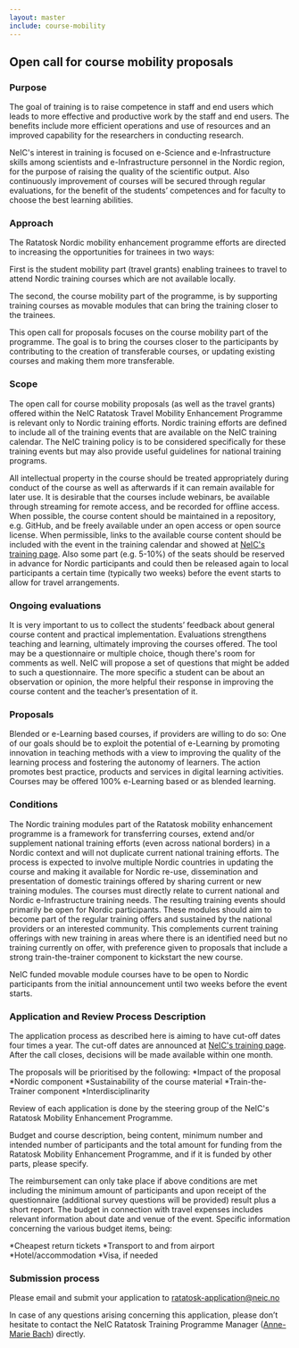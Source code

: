 ```yaml
---
layout: master
include: course-mobility
---
```


## Open call for course mobility proposals

### Purpose
The goal of training is to raise competence in staff and end users which leads to more effective and productive work by the staff and end users. The benefits include more efficient operations and use of resources and an improved capability for the researchers in conducting research.
 
NeIC's interest in training is focused on e-Science and e-Infrastructure skills among scientists and e-Infrastructure personnel in the Nordic region, for the purpose of raising the quality of the scientific output. Also continuously improvement of courses will be secured through regular evaluations, for the benefit of the students’ competences and for faculty to choose the best learning abilities.



### Approach
The Ratatosk Nordic mobility enhancement programme efforts are directed to increasing the opportunities for trainees in two ways:

First is the student mobility part (travel grants) enabling trainees to travel to attend Nordic training courses which are not available locally.  

The second, the course mobility part of the programme, is by supporting training courses as movable modules that can bring the training closer to the trainees.
 
This open call for proposals focuses on the course mobility part of the programme. The goal is to bring the courses closer to the participants by contributing to the creation of transferable courses, or updating existing courses and making them more transferable.

### Scope
The open call for course mobility proposals (as well as the travel grants) offered within the NeIC Ratatosk Travel Mobility Enhancement Programme is relevant only to Nordic training efforts. Nordic training efforts are defined to include all of the training events that are available on the NeIC training calendar. The NeIC training policy is to be considered specifically for these training events but may also provide useful guidelines for national training programs.
 
All intellectual property in the course should be treated appropriately during conduct of the course as well as afterwards if it can remain available for later use. It is desirable that the courses include webinars, be available through streaming for remote access, and be recorded for offline access. When possible, the course content should be maintained in a repository, e.g. GitHub, and be freely available under an open access or open source license. When permissible, links to the available course content should be included with the event in the training calendar and showed at [NeIC's training page](https://neic.no/training/). Also some part (e.g. 5-10%) of the seats should be reserved in advance for Nordic participants and could then be released again to local participants a certain time (typically two weeks) before the event starts to allow for travel arrangements. 

### Ongoing evaluations 
It is very important to us to collect the students’ feedback about general course content and practical implementation. Evaluations strengthens teaching and learning, ultimately improving the courses offered. The tool may be a questionnaire or multiple choice, though there's room for comments as well. NeIC will propose a set of questions that might be added to such a questionnaire. The more specific a student can be about an observation or opinion, the more helpful their response in improving the course content and the teacher’s presentation of it.
 
### Proposals
Blended or e-Learning based courses, if providers are willing to do so:
One of our goals should be to exploit the potential of e-Learning by promoting innovation in teaching methods with a view to improving the quality of the learning process and fostering the autonomy of learners. The action promotes best practice, products and services in digital learning activities. Courses may be offered 100% e-Learning based or as blended learning.
 
### Conditions
The Nordic training modules part of the Ratatosk mobility enhancement programme is a framework for transferring courses, extend and/or supplement national training efforts (even across national borders) in a Nordic context and will not duplicate current national training efforts. The process is expected to involve multiple Nordic countries in updating the course and making it available for Nordic re-use, dissemination and presentation of domestic trainings offered by sharing current or new training modules. The courses must directly relate to current national and Nordic e-Infrastructure training needs. The resulting training events should primarily be open for Nordic participants. These modules should aim to become part of the regular training offers and sustained by the national providers or an interested community.
This complements current training offerings with new training in areas where there is an identified need but no training currently on offer, with preference given to proposals that include a strong train-the-trainer component to kickstart the new course.

NeIC funded movable module courses have to be open to Nordic participants from the initial announcement until two weeks before the event starts.

### Application and Review Process Description
The application process as described here is aiming to have cut-off dates four times a year. The cut-off dates are announced at [NeIC's training page](https://neic.no/training/). After the call closes, decisions will be made available within one month.

The proposals will be prioritised by the following:
*Impact of the proposal
*Nordic component
*Sustainability of the course material
*Train-the-Trainer component
*Interdisciplinarity

Review of each application is done by the steering group of the NeIC's Ratatosk Mobility Enhancement Programme. 

Budget and course description, being content, minimum number and intended number of participants and the total amount for funding from the Ratatosk Mobility Enhancement Programme, and if it is funded by other parts, please specify.

The reimbursement can only take place if above conditions are met including the minimum amount of participants and upon receipt of the questionnaire (additional survey questions will be provided) result plus a short report.
The budget in connection with travel expenses includes relevant information about date and venue of the event. Specific information concerning the various budget items, being:

*Cheapest return tickets
*Transport to and from airport
*Hotel/accommodation
*Visa, if needed

### Submission process
Please email and submit your application to [ratatosk-application@neic.no](mailto:ratatosk-application@neic.no)

In case of any questions arising concerning this application, please don’t hesitate to contact the NeIC Ratatosk Training Programme Manager ([Anne-Marie Bach](mailto:ambach@au.dk)) directly.
 

